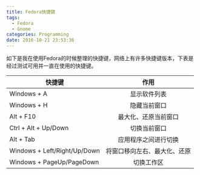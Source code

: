 ```yaml
---
title: Fedora快捷键
tags:
  - Fedora
  - Gnome
categories: Programming
date: 2016-10-21 23:53:36
---
```



如下是我在使用Fedora的时候整理的快捷键，网络上有许多快捷键版本，下表是经过测试可用并一直在使用的快捷键。

| 快捷键 | 作用 |
| ----------------- |:-------------:|
| Windows + A | 显示软件列表 |
|  Windows + H | 隐藏当前窗口 |
| Alt + F10 | 最大化、还原当前窗口 |
| Ctrl + Alt + Up/Down | 切换当前窗口 |
| Alt + Tab | 应用程序之间进行切换 |
| Windows + Left/Right/Up/Down | 将窗口移向左右、最大化、还原 |
| Windows + PageUp/PageDown | 切换工作区 |


